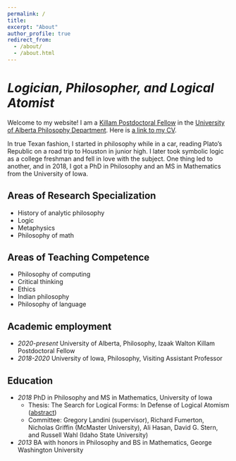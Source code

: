```yaml
---
permalink: /
title: 
excerpt: "About"
author_profile: true
redirect_from: 
  - /about/
  - /about.html
---
```


# _Logician, Philosopher, and Logical Atomist_
Welcome to my website! I am a [Killam Postdoctoral Fellow](https://www.ualberta.ca/research/support/post-doctoral-office/awards-funding/u-of-a-fellowships) in the [University of Alberta Philosophy Department](https://www.ualberta.ca/philosophy/index.html). Here is [a link to my CV](https://ln2.sync.com/dl/bf39b76e0/im6dgew9-27ehqyf2-agk7f7kf-qttpatdu).

In true Texan fashion, I started in philosophy while in a car, reading Plato’s Republic on a road trip to Houston in junior high. I later took symbolic logic as a college freshman and fell in love with the subject. One thing led to another, and in 2018, I got a PhD in Philosophy and an MS in Mathematics from the University of Iowa.

## Areas of Research Specialization
* History of analytic philosophy
* Logic
* Metaphysics
* Philosophy of math

## Areas of Teaching Competence
* Philosophy of computing
* Critical thinking
* Ethics
* Indian philosophy
* Philosophy of language

## Academic employment
* _2020-present_ University of Alberta, Philosophy, Izaak Walton Killam Postdoctoral Fellow
* _2018-2020_ University of Iowa, Philosophy, Visiting Assistant Professor

## Education
* _2018_ PhD in Philosophy and MS in Mathematics, University of Iowa 
  * Thesis: The Search for Logical Forms: In Defense of Logical Atomism ([abstract](https://ln2.sync.com/dl/a0d739040/rrrgbcx9-ryczibkx-m4ynzbgs-d48ngjts))
  * Committee: Gregory Landini (supervisor), Richard Fumerton, Nicholas Griffin (McMaster University), Ali Hasan, David G. Stern, and Russell Wahl (Idaho State University)
* _2013_ BA with honors in Philosophy and BS in Mathematics, George Washington University
